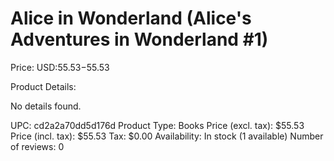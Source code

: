 # Alice in Wonderland (Alice's Adventures in Wonderland #1)

Price: USD:$55.53-$55.53

Product Details:

No details found.

UPC: cd2a2a70dd5d176d
Product Type: Books
Price (excl. tax): $55.53
Price (incl. tax): $55.53
Tax: $0.00
Availability: In stock (1 available)
Number of reviews: 0